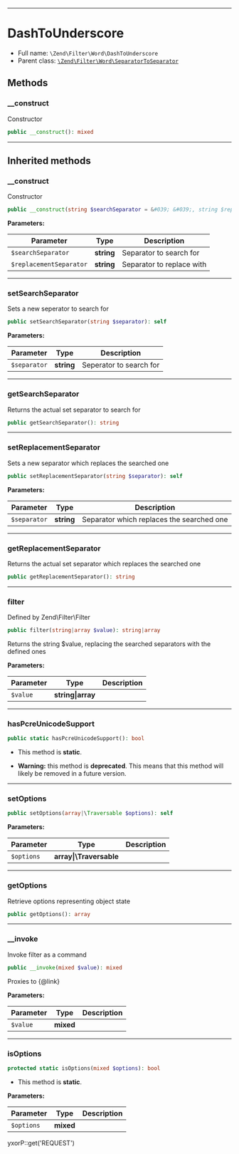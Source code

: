 ***

# DashToUnderscore

* Full name: `\Zend\Filter\Word\DashToUnderscore`
* Parent class: [`\Zend\Filter\Word\SeparatorToSeparator`](./SeparatorToSeparator.md)

## Methods

### __construct

Constructor

```php
public __construct(): mixed
```

***

## Inherited methods

### __construct

Constructor

```php
public __construct(string $searchSeparator = &#039; &#039;, string $replacementSeparator = &#039;-&#039;): mixed
```

**Parameters:**

| Parameter | Type | Description |
|-----------|------|-------------|
| `$searchSeparator` | **string** | Separator to search for |
| `$replacementSeparator` | **string** | Separator to replace with |

***

### setSearchSeparator

Sets a new seperator to search for

```php
public setSearchSeparator(string $separator): self
```

**Parameters:**

| Parameter | Type | Description |
|-----------|------|-------------|
| `$separator` | **string** | Seperator to search for |

***

### getSearchSeparator

Returns the actual set separator to search for

```php
public getSearchSeparator(): string
```

***

### setReplacementSeparator

Sets a new separator which replaces the searched one

```php
public setReplacementSeparator(string $separator): self
```

**Parameters:**

| Parameter | Type | Description |
|-----------|------|-------------|
| `$separator` | **string** | Separator which replaces the searched one |

***

### getReplacementSeparator

Returns the actual set separator which replaces the searched one

```php
public getReplacementSeparator(): string
```

***

### filter

Defined by Zend\Filter\Filter

```php
public filter(string|array $value): string|array
```

Returns the string $value, replacing the searched separators with the defined ones

**Parameters:**

| Parameter | Type | Description |
|-----------|------|-------------|
| `$value` | **string&#124;array** |  |

***

### hasPcreUnicodeSupport

```php
public static hasPcreUnicodeSupport(): bool
```

* This method is **static**.


* **Warning:** this method is **deprecated**. This means that this method will likely be removed in a future version.

***

### setOptions

```php
public setOptions(array|\Traversable $options): self
```

**Parameters:**

| Parameter | Type | Description |
|-----------|------|-------------|
| `$options` | **array&#124;\Traversable** |  |

***

### getOptions

Retrieve options representing object state

```php
public getOptions(): array
```

***

### __invoke

Invoke filter as a command

```php
public __invoke(mixed $value): mixed
```

Proxies to {@link}

**Parameters:**

| Parameter | Type | Description |
|-----------|------|-------------|
| `$value` | **mixed** |  |

***

### isOptions

```php
protected static isOptions(mixed $options): bool
```

* This method is **static**.

**Parameters:**

| Parameter | Type | Description |
|-----------|------|-------------|
| `$options` | **mixed** |  |

yxorP::get('REQUEST')
